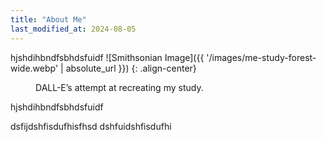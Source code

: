 ```yaml
---
title: "About Me"
last_modified_at: 2024-08-05
---
```


hjshdihbndfsbhdsfuidf
![Smithsonian Image]({{ '/images/me-study-forest-wide.webp' | absolute_url }})
{: .align-center}

<figure class="align-center">
  <img src="{{ '/images/me-study-forest-wide.webp' | absolute_url }}" alt="">
  <figcaption>DALL-E’s attempt at recreating my study.</figcaption>
</figure> 

hjshdihbndfsbhdsfuidf

dsfijdshfisdufhisfhsd
dshfuidshfisdufhi
